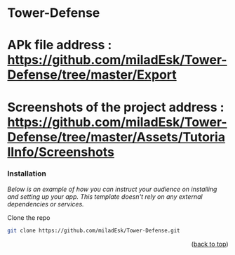 # Tower-Defense

# APk file address : https://github.com/miladEsk/Tower-Defense/tree/master/Export

# Screenshots of the project address : https://github.com/miladEsk/Tower-Defense/tree/master/Assets/TutorialInfo/Screenshots

### Installation

_Below is an example of how you can instruct your audience on installing and setting up your app. This template doesn't rely on any external dependencies or services._

Clone the repo
   ```sh
   git clone https://github.com/miladEsk/Tower-Defense.git
   ```
<p align="right">(<a href="#readme-top">back to top</a>)</p> 
